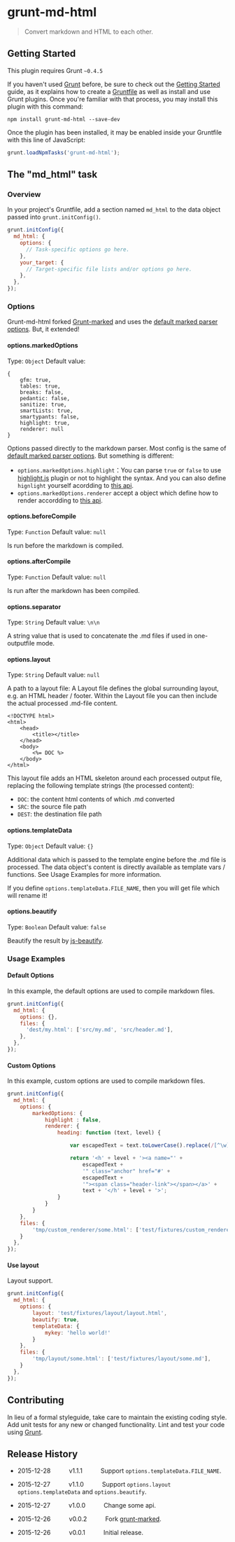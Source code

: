 # grunt-md-html

> Convert markdown and HTML to each other.

## Getting Started
This plugin requires Grunt `~0.4.5`

If you haven't used [Grunt](http://gruntjs.com/) before, be sure to check out the [Getting Started](http://gruntjs.com/getting-started) guide, as it explains how to create a [Gruntfile](http://gruntjs.com/sample-gruntfile) as well as install and use Grunt plugins. Once you're familiar with that process, you may install this plugin with this command:

```shell
npm install grunt-md-html --save-dev
```

Once the plugin has been installed, it may be enabled inside your Gruntfile with this line of JavaScript:

```js
grunt.loadNpmTasks('grunt-md-html');
```

## The "md_html" task

### Overview
In your project's Gruntfile, add a section named `md_html` to the data object passed into `grunt.initConfig()`.

```js
grunt.initConfig({
  md_html: {
    options: {
      // Task-specific options go here.
    },
    your_target: {
      // Target-specific file lists and/or options go here.
    },
  },
});
```

### Options

Grunt-md-html forked [Grunt-marked](https://github.com/gobwas/grunt-marked) and uses the [default marked parser options](https://github.com/chjj/marked). But, it extended!

#### options.markedOptions
Type: `Object`
Default value: 

```
{
    gfm: true,
    tables: true,
    breaks: false,
    pedantic: false,
    sanitize: true,
    smartLists: true,
    smartypants: false,
    highlight: true,
    renderer: null
}
```

Options passed directly to the markdown parser. Most config is the same of [default marked parser options](https://github.com/chjj/marked). But something is different:

- `options.markedOptions.highlight`：You can parse `true` or `false` to use [highlight.js](https://github.com/isagalaev/highlight.js) plugin or not to highlight the syntax. And you can also define `hignlight` yourself acordding to [this api](https://github.com/chjj/marked#user-content-highlight).
- `options.markedOptions.renderer` accept a object which define how to render accordding to [this api](https://github.com/chjj/marked#user-content-renderer). 


#### options.beforeCompile
Type: `Function`
Default value: `null`

Is run before the markdown is compiled.

#### options.afterCompile
Type: `Function`
Default value: `null`

Is run after the markdown has been compiled.

#### options.separator
Type: `String`
Default value: `\n\n`

A string value that is used to concatenate the .md files if used in one-outputfile mode.

#### options.layout
Type: `String`
Default value: `null`

A path to a layout file: A Layout file defines the global surrounding layout, e.g. an HTML header / footer. Within the Layout file you can then include the actual processed .md-file content.

```
<!DOCTYPE html>
<html>
    <head>
        <title></title>
    </head>
    <body>
        <%= DOC %>
    </body>
</html>
```

This layout file adds an HTML skeleton around each processed output file, replacing the following template strings (the processed content):

- `DOC`: the content html contents of which .md converted
- `SRC`: the source file path
- `DEST`: the destination file path

#### options.templateData
Type: `Object`
Default value: `{}`

Additional data which is passed to the template engine before the .md file is processed. The data object's content is directly available as template vars / functions. See Usage Examples for more information.

If you define `options.templateData.FILE_NAME`, then you will get file which will rename it!

#### options.beautify
Type: `Boolean`
Default value: `false`

Beautify the result by [js-beautify](https://www.npmjs.com/package/js-beautify).

### Usage Examples

#### Default Options
In this example, the default options are used to compile markdown files.

```js
grunt.initConfig({
  md_html: {
    options: {},
    files: {
      'dest/my.html': ['src/my.md', 'src/header.md'],
    },
  },
});
```

#### Custom Options
In this example, custom options are used to compile markdown files.

```js
grunt.initConfig({
  md_html: {
    options: {
        markedOptions: {
            highlight : false,
            renderer: {
                heading: function (text, level) {

                    var escapedText = text.toLowerCase().replace(/[^\w]+/g, '-');

                    return '<h' + level + '><a name="' +
                        escapedText +
                        '" class="anchor" href="#' +
                        escapedText +
                        '"><span class="header-link"></span></a>' +
                        text + '</h' + level + '>';
                }
            }
        }
    },
    files: {
        'tmp/custom_renderer/some.html': ['test/fixtures/custom_renderer/some.md']
    }
  },
});
```

#### Use layout
Layout support.

```js
grunt.initConfig({
  md_html: {
    options: {
        layout: 'test/fixtures/layout/layout.html',
        beautify: true,
        templateData: {
            mykey: 'hello world!'
        }
    },
    files: {
        'tmp/layout/some.html': ['test/fixtures/layout/some.md'],
    }
  },
});
```


## Contributing
In lieu of a formal styleguide, take care to maintain the existing coding style. Add unit tests for any new or changed functionality. Lint and test your code using [Grunt](http://gruntjs.com/).

## Release History
* 2015-12-28   v1.1.1   Support `options.templateData.FILE_NAME`.

* 2015-12-27   v1.1.0   Support `options.layout` `options.templateData` and `options.beautify`.

* 2015-12-27   v1.0.0   Change some api.

* 2015-12-26   v0.0.2   Fork [grunt-marked](https://github.com/gobwas/grunt-marked).

* 2015-12-26   v0.0.1   Initial release.
